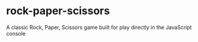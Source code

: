 # rock-paper-scissors
A classic Rock, Paper, Scissors game built for play directly in the JavaScript console
